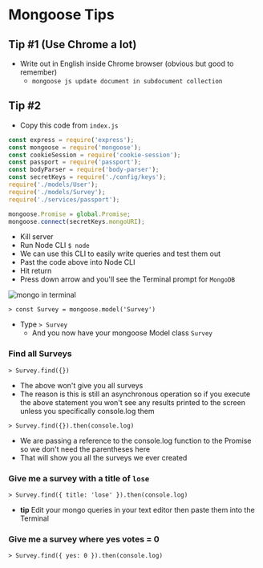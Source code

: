 # Mongoose Tips
## Tip #1 (Use Chrome a lot)
* Write out in English inside Chrome browser (obvious but good to remember)
    - `mongoose js update document in subdocument collection`

## Tip #2
* Copy this code from `index.js`

```js
const express = require('express');
const mongoose = require('mongoose');
const cookieSession = require('cookie-session');
const passport = require('passport');
const bodyParser = require('body-parser');
const secretKeys = require('./config/keys');
require('./models/User');
require('./models/Survey');
require('./services/passport');

mongoose.Promise = global.Promise;
mongoose.connect(secretKeys.mongoURI);
```

* Kill server
* Run Node CLI `$ node`
* We can use this CLI to easily write queries and test them out
* Past the code above into Node CLI
* Hit return
* Press down arrow and you'll see the Terminal prompt for `MongoDB`

![mongo in terminal](https://i.imgur.com/p7GMgH2.png)

`> const Survey = mongoose.model('Survey')`

* Type `> Survey`
    - And you now have your mongoose Model class `Survey`

### Find all Surveys
`> Survey.find({})`

* The above won't give you all surveys
* The reason is this is still an asynchronous operation so if you execute the above statement you won't see any results printed to the screen unless you specifically console.log them

`> Survey.find({}).then(console.log)`

* We are passing a reference to the console.log function to the Promise so we don't need the parentheses here
* That will show you all the surveys we ever created

### Give me a survey with a title of `lose`
`> Survey.find({ title: 'lose' }).then(console.log)`

* **tip** Edit your mongo queries in your text editor then paste them into the Terminal

### Give me a survey where yes votes = 0
`> Survey.find({ yes: 0 }).then(console.log)`
